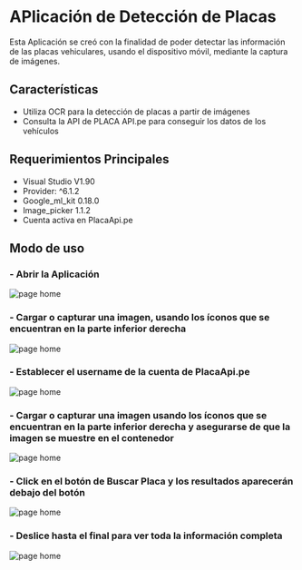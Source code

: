 # APlicación de Detección de Placas
Esta Aplicación se creó con la finalidad de poder detectar las información de las placas vehiculares, usando el dispositivo móvil, mediante la captura de imágenes.

## Características
- Utiliza OCR para la detección de placas a partir de imágenes
- Consulta la API de PLACA API.pe para conseguir los datos de los vehículos

## Requerimientos  Principales
- Visual Studio V1.90
- Provider: ^6.1.2
- Google_ml_kit 0.18.0
- Image_picker 1.1.2
- Cuenta activa en PlacaApi.pe

## Modo de uso
### - Abrir la Aplicación
  
![page home](https://github.com/Logan11235/DetectaPlacas/blob/main/assets/Home_page.PNG)

### - Cargar o capturar una imagen, usando los íconos que se encuentran en la parte inferior derecha

![page home](https://github.com/Logan11235/DetectaPlacas/blob/main/assets/Home_page.PNG)

### - Establecer el username de la cuenta de PlacaApi.pe

![page home](https://github.com/Logan11235/DetectaPlacas/blob/main/assets/set_user.PNG)

### - Cargar o capturar una imagen usando los íconos que se encuentran en la parte inferior derecha y asegurarse de que la imagen se muestre en el contenedor

![page home](https://github.com/Logan11235/DetectaPlacas/blob/main/assets/Load_img.PNG)

### - Click en el botón de Buscar Placa y los resultados aparecerán debajo del botón

![page home](https://github.com/Logan11235/DetectaPlacas/blob/main/assets/clickButton.PNG)

### - Deslice hasta el final para ver toda la información completa

![page home](https://github.com/Logan11235/DetectaPlacas/blob/main/assets/ShowResult.PNG)
